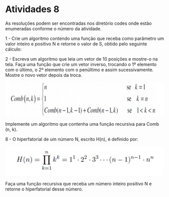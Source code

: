<h1>Atividades 8 </h1>

<p> As resoluções podem ser encontradas nos diretório codes onde estão enumeradas conforme o número da atividade. </p>

<p>1 - Crie um algoritmo contendo uma função que receba como parâmetro um valor inteiro e positivo N
e retorne o valor de S, obtido pelo seguinte cálculo:</p>

<p2>2 - Escreva um algoritmo que leia um vetor de 10 posições e mostre-o na tela. Faça uma função que crie um vetor inverso, trocando o 1º elemento com o último, o 2º elemento com o penúltimo e assim sucessivamente. Mostre o novo vetor depois da troca. </p>




![alt text](https://github.com/souza10v/Exercicios-em-C/blob/main/activities7/images/07.jpg)

<p> Implemente um algoritmo que contenha uma função recursiva para Comb (n, k). </p>

<p>8 - O hiperfatorial de um número N, escrito H(n), é definido por:  </p>

![alt text](https://github.com/souza10v/Exercicios-em-C/blob/main/activities7/images/08.jpg)

<p> Faça uma função recursiva que receba um número inteiro positivo N e retorne o hiperfatorial desse
número. </p>

